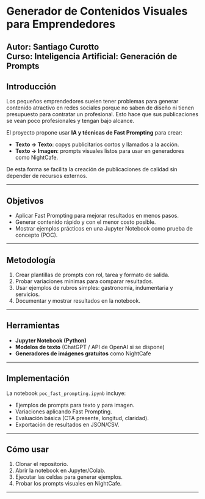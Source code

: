 # Generador de Contenidos Visuales para Emprendedores  

**Autor:** Santiago Curotto  
**Curso:** Inteligencia Artificial: Generación de Prompts
---

## Introducción  

Los pequeños emprendedores suelen tener problemas para generar contenido atractivo en redes sociales porque no saben de diseño ni tienen presupuesto para contratar un profesional. Esto hace que sus publicaciones se vean poco profesionales y tengan bajo alcance.  

El proyecto propone usar **IA y técnicas de Fast Prompting** para crear:  
- **Texto → Texto**: copys publicitarios cortos y llamados a la acción.  
- **Texto → Imagen**: prompts visuales listos para usar en generadores como NightCafe.  

De esta forma se facilita la creación de publicaciones de calidad sin depender de recursos externos.  

---

## Objetivos  

- Aplicar Fast Prompting para mejorar resultados en menos pasos.  
- Generar contenido rápido y con el menor costo posible.  
- Mostrar ejemplos prácticos en una Jupyter Notebook como prueba de concepto (POC).  

---

## Metodología  

1. Crear plantillas de prompts con rol, tarea y formato de salida.  
2. Probar variaciones mínimas para comparar resultados.  
3. Usar ejemplos de rubros simples: gastronomía, indumentaria y servicios.  
4. Documentar y mostrar resultados en la notebook.  

---

## Herramientas  

- **Jupyter Notebook (Python)**  
- **Modelos de texto** (ChatGPT / API de OpenAI si se dispone)  
- **Generadores de imágenes gratuitos** como NightCafe  

---

## Implementación  

La notebook `poc_fast_prompting.ipynb` incluye:  
- Ejemplos de prompts para texto y para imagen.  
- Variaciones aplicando Fast Prompting.  
- Evaluación básica (CTA presente, longitud, claridad).  
- Exportación de resultados en JSON/CSV.  

---

## Cómo usar  

1. Clonar el repositorio.  
2. Abrir la notebook en Jupyter/Colab.  
3. Ejecutar las celdas para generar ejemplos.  
4. Probar los prompts visuales en NightCafe.  

---
